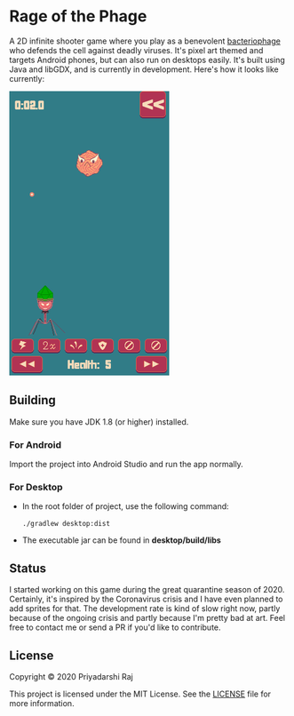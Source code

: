 Rage of the Phage
=================
A 2D infinite shooter game where you play as a benevolent 
[bacteriophage](https://en.wikipedia.org/wiki/Bacteriophage)
who defends the cell against deadly viruses. It's pixel art
themed and targets Android phones, but can also run on 
desktops easily. It's built using Java and libGDX, and
is currently in development. Here's how it looks like currently:

![gameplay](screenshots/gameplay.png?raw=true)

## Building
Make sure you have JDK 1.8 (or higher) installed.

### For Android
Import the project into Android Studio and run the app normally.

### For Desktop
- In the root folder of project, use the following command: <br />
    ```
    ./gradlew desktop:dist
    ```
- The executable jar can be found in **desktop/build/libs**

## Status
I started working on this game during the great quarantine season
of 2020. Certainly, it's inspired by the Coronavirus crisis and I
have even planned to add sprites for that. The development rate
is kind of slow right now, partly because of the ongoing crisis
and partly because I'm pretty bad at art. Feel free to contact me 
or send a PR if you'd like to contribute. 
 
## License
Copyright © 2020 Priyadarshi Raj

This project is licensed under the MIT License. 
See the [LICENSE](LICENSE) file for more information.
